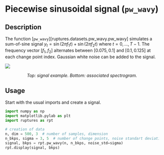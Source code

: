 # Piecewise sinusoidal signal (`pw_wavy`)

## Description

The function [`pw_wavy`][ruptures.datasets.pw_wavy.pw_wavy] simulates a sum-of-sine signal $y_t=\sin(2\pi f_1 t)+\sin(2\pi f_2 t)$ where $t=0,\dots,T-1$.
The frequency vector $[f_1, f_2]$ alternates between $[0.075, 0.1]$ and $[0.1, 0.125]$ at each change point index.
Gaussian white noise can be added to the signal.

![](../../images/sum_of_sines.png)
<center><i>Top: signal example. Bottom: associated spectrogram.</i></center>

## Usage

Start with the usual imports and create a signal.

```python
import numpy as np
import matplotlib.pylab as plt
import ruptures as rpt

# creation of data
n, dim = 500, 3  # number of samples, dimension
n_bkps, sigma = 3, 5  # number of change points, noise standart deviation
signal, bkps = rpt.pw_wavy(n, n_bkps, noise_std=sigma)
rpt.display(signal, bkps)
```